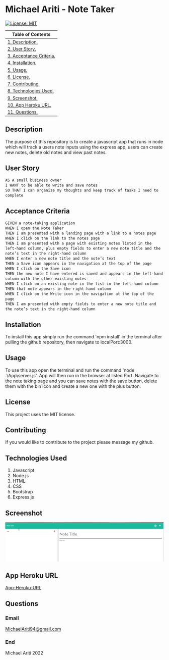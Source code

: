 # Michael Ariti - Note Taker

[![License: MIT](https://img.shields.io/badge/License-MIT-yellow.svg)](https://opensource.org/licenses/MIT)

|  Table of Contents |
| ----------- |
| [1. Description.](#description)|
| [2. User Story.](#user-story) |
| [3. Acceptance Criteria.](#acceptance-criteria) |
| [4. Installation.](#installation) |
| [5. Usage.](#usage)|
| [6. License.](#licenses)|
| [7. Contributing.](#contributing)|
| [8. Technologies Used.](#technologies-used)|
| [9. Screenshot.](#screenshot)|
| [10. App Heroku URL.](#app-heroku-url)|
| [11. Questions.](#questions)|

## Description

The purpose of this repository is to create a javascript app that runs in node which will track a users note inputs using the express app, users can create new notes, delete old notes and view past notes.

## User Story

```
AS A small business owner
I WANT to be able to write and save notes
SO THAT I can organize my thoughts and keep track of tasks I need to complete
```

## Acceptance Criteria

```
GIVEN a note-taking application
WHEN I open the Note Taker
THEN I am presented with a landing page with a link to a notes page
WHEN I click on the link to the notes page
THEN I am presented with a page with existing notes listed in the left-hand column, plus empty fields to enter a new note title and the note’s text in the right-hand column
WHEN I enter a new note title and the note’s text
THEN a Save icon appears in the navigation at the top of the page
WHEN I click on the Save icon
THEN the new note I have entered is saved and appears in the left-hand column with the other existing notes
WHEN I click on an existing note in the list in the left-hand column
THEN that note appears in the right-hand column
WHEN I click on the Write icon in the navigation at the top of the page
THEN I am presented with empty fields to enter a new note title and the note’s text in the right-hand column
```

## Installation

To install this app simply run the command 'npm install' in the terminal after pulling the github repository, then navigate to localPort:3000.

## Usage

To use this app open the terminal and run the command 'node .\App\server.js'. App will then run in the browser at listed Port. Navigate to the note taking page and you can save notes with the save button, delete them with the bin icon and create a new one with the plus button.

## License

This project uses the MIT license.

## Contributing

If you would like to contribute to the project please message my github.

## Technologies Used

1. Javascript
2. Node.js
3. HTML
4. CSS
5. Bootstrap
6. Express.js

## Screenshot
![App-Screenshot](./assets/images/heroku-deployed.png)

## App Heroku URL
[App-Heroku-URL](https://radiant-anchorage-61333.herokuapp.com/)

## Questions

### Email
MichaelAriti94@gmail.com

### End

Michael Ariti 2022